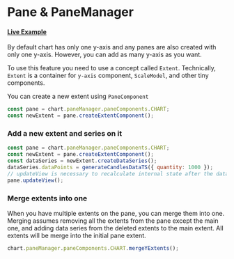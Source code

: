 # Pane & PaneManager

#### <!--CSB_LINK-->[Live Example](https://codesandbox.io/s/mtssts)<!--/CSB_LINK-->

By default chart has only one y-axis and any panes are also created with only one y-axis.
However, you can add as many y-axis as you want.

To use this feature you need to use a concept called `Extent`.
Technically, `Extent` is a container for `y-axis` component, `ScaleModel`, and other tiny components.

You can create a new extent using `PaneComponent`

```js
const pane = chart.paneManager.paneComponents.CHART;
const newExtent = pane.createExtentComponent();
```

### Add a new extent and series on it

```js
const pane = chart.paneManager.paneComponents.CHART;
const newExtent = pane.createExtentComponent();
const dataSeries = newExtent.createDataSeries();
dataSeries.dataPoints = generateCandlesDataTS({ quantity: 1000 });
// updateView is necessary to recalculate internal state after the data were set
pane.updateView();
```

### Merge extents into one

When you have multiple extents on the pane, you can merge them into one.
Merging assumes removing all the extents from the pane except the main one,
and adding data series from the deleted extents to the main extent.
All extents will be merge into the initial pane extent.

```js
chart.paneManager.paneComponents.CHART.mergeYExtents();
```
